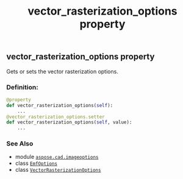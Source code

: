 ﻿---
title: vector_rasterization_options property
second_title: Aspose.CAD for Python via .NET API References
description: 
type: docs
weight: 150
url: /python-net/aspose.cad.imageoptions/emfoptions/vector_rasterization_options/
is_root: false
---

## vector_rasterization_options property


Gets or sets the vector rasterization options.
### Definition:
```python
@property
def vector_rasterization_options(self):
    ...
@vector_rasterization_options.setter
def vector_rasterization_options(self, value):
    ...
```

### See Also
* module [`aspose.cad.imageoptions`](../../)
* class [`EmfOptions`](/cad/python-net/aspose.cad.imageoptions/emfoptions)
* class [`VectorRasterizationOptions`](/cad/python-net/aspose.cad.imageoptions/vectorrasterizationoptions)
